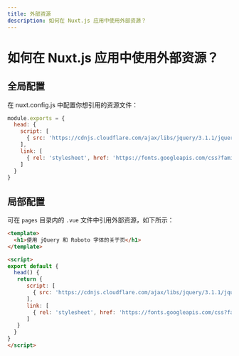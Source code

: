 ```yaml
---
title: 外部资源
description: 如何在 Nuxt.js 应用中使用外部资源？
---
```


# 如何在 Nuxt.js 应用中使用外部资源？

## 全局配置

在 nuxt.config.js 中配置你想引用的资源文件：

```js
module.exports = {
  head: {
    script: [
      { src: 'https://cdnjs.cloudflare.com/ajax/libs/jquery/3.1.1/jquery.min.js' }
    ],
    link: [
      { rel: 'stylesheet', href: 'https://fonts.googleapis.com/css?family=Roboto' }
    ]
  }
}
```

## 局部配置

可在 `pages` 目录内的 `.vue` 文件中引用外部资源，如下所示：

```html
<template>
  <h1>使用 jQuery 和 Roboto 字体的关于页</h1>
</template>

<script>
export default {
  head() {
   return {
      script: [
        { src: 'https://cdnjs.cloudflare.com/ajax/libs/jquery/3.1.1/jquery.min.js' }
      ],
      link: [
        { rel: 'stylesheet', href: 'https://fonts.googleapis.com/css?family=Roboto' }
      ]
   }
  }
}
</script>
```
